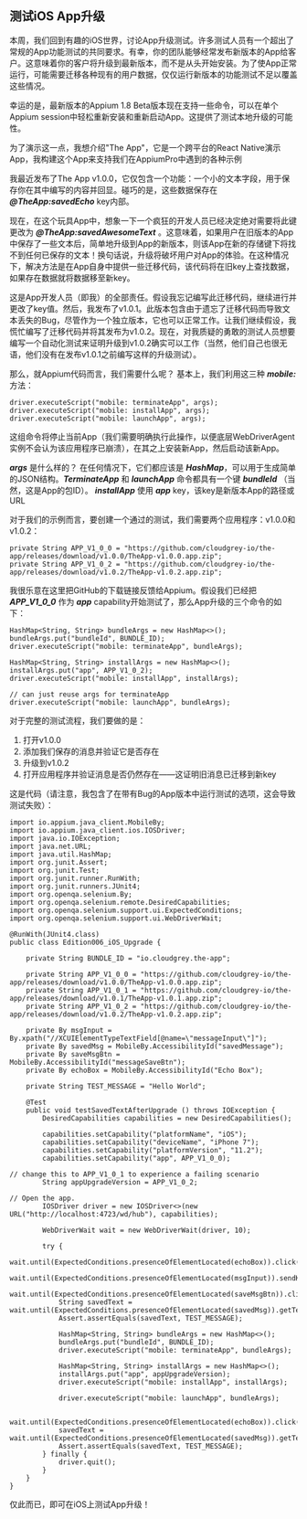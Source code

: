 ## 测试iOS App升级

本周，我们回到有趣的iOS世界，讨论App升级测试。许多测试人员有一个超出了常规的App功能测试的共同要求。有幸，你的团队能够经常发布新版本的App给客户。这意味着你的客户将升级到最新版本，而不是从头开始安装。为了使App正常运行，可能需要迁移各种现有的用户数据，仅仅运行新版本的功能测试不足以覆盖这些情况。

幸运的是，最新版本的Appium 1.8 Beta版本现在支持一些命令，可以在单个Appium session中轻松重新安装和重新启动App。这提供了测试本地升级的可能性。

为了演示这一点，我想介绍"The App"，它是一个跨平台的React Native演示App，我构建这个App来支持我们在AppiumPro中遇到的各种示例

我最近发布了The App v1.0.0，它仅包含一个功能：一个小的文本字段，用于保存你在其中编写的内容并回显。碰巧的是，这些数据保存在 ***@TheApp:savedEcho*** key内部。

现在，在这个玩具App中，想象一下一个疯狂的开发人员已经决定绝对需要将此键更改为 ***@TheApp:savedAwesomeText*** 。这意味着，如果用户在旧版本的App中保存了一些文本后，简单地升级到App的新版本，则该App在新的存储键下将找不到任何已保存的文本！换句话说，升级将破坏用户对App的体验。在这种情况下，解决方法是在App自身中提供一些迁移代码，该代码将在旧key上查找数据，如果存在数据就将数据移至新key。

这是App开发人员（即我）的全部责任。假设我忘记编写此迁移代码，继续进行并更改了key值。然后，我发布了v1.0.1。此版本包含由于遗忘了迁移代码而导致文本丢失的Bug，尽管作为一个独立版本，它也可以正常工作。让我们继续假设，我慌忙编写了迁移代码并将其发布为v1.0.2。现在，对我质疑的勇敢的测试人员想要编写一个自动化测试来证明升级到v1.0.2确实可以工作（当然，他们自己也很无语，他们没有在发布v1.0.1之前编写这样的升级测试）。

那么，就Appium代码而言，我们需要什么呢？ 基本上，我们利用这三种 ***mobile:*** 方法：
```
driver.executeScript("mobile: terminateApp", args);
driver.executeScript("mobile: installApp", args);
driver.executeScript("mobile: launchApp", args);
```

这组命令将停止当前App（我们需要明确执行此操作，以便底层WebDriverAgent实例不会认为该应用程序已崩溃），在其之上安装新App，然后启动该新App。

***args*** 是什么样的？ 在任何情况下，它们都应该是 ***HashMap***，可以用于生成简单的JSON结构。***TerminateApp*** 和 ***launchApp*** 命令都具有一个键 ***bundleId*** （当然，这是App的包ID）。 ***installApp*** 使用 ***app*** key，该key是新版本App的路径或URL

对于我们的示例而言，要创建一个通过的测试，我们需要两个应用程序：v1.0.0和v1.0.2：
```
private String APP_V1_0_0 = "https://github.com/cloudgrey-io/the-app/releases/download/v1.0.0/TheApp-v1.0.0.app.zip";
private String APP_V1_0_2 = "https://github.com/cloudgrey-io/the-app/releases/download/v1.0.2/TheApp-v1.0.2.app.zip";
```

我很乐意在这里把GitHub的下载链接反馈给Appium。假设我们已经把 ***APP_V1_0_0*** 作为 ***app*** capability开始测试了，那么App升级的三个命令的如下：
```
HashMap<String, String> bundleArgs = new HashMap<>();
bundleArgs.put("bundleId", BUNDLE_ID);
driver.executeScript("mobile: terminateApp", bundleArgs);

HashMap<String, String> installArgs = new HashMap<>();
installArgs.put("app", APP_V1_0_2);
driver.executeScript("mobile: installApp", installArgs);

// can just reuse args for terminateApp
driver.executeScript("mobile: launchApp", bundleArgs);
```

对于完整的测试流程，我们要做的是：
1. 打开v1.0.0
2. 添加我们保存的消息并验证它是否存在
3. 升级到v1.0.2
4. 打开应用程序并验证消息是否仍然存在——这证明旧消息已迁移到新key

这是代码（请注意，我包含了在带有Bug的App版本中运行测试的选项，这会导致测试失败）：
```
import io.appium.java_client.MobileBy;
import io.appium.java_client.ios.IOSDriver;
import java.io.IOException;
import java.net.URL;
import java.util.HashMap;
import org.junit.Assert;
import org.junit.Test;
import org.junit.runner.RunWith;
import org.junit.runners.JUnit4;
import org.openqa.selenium.By;
import org.openqa.selenium.remote.DesiredCapabilities;
import org.openqa.selenium.support.ui.ExpectedConditions;
import org.openqa.selenium.support.ui.WebDriverWait;

@RunWith(JUnit4.class)
public class Edition006_iOS_Upgrade {

    private String BUNDLE_ID = "io.cloudgrey.the-app";

    private String APP_V1_0_0 = "https://github.com/cloudgrey-io/the-app/releases/download/v1.0.0/TheApp-v1.0.0.app.zip";
    private String APP_V1_0_1 = "https://github.com/cloudgrey-io/the-app/releases/download/v1.0.1/TheApp-v1.0.1.app.zip";
    private String APP_V1_0_2 = "https://github.com/cloudgrey-io/the-app/releases/download/v1.0.2/TheApp-v1.0.2.app.zip";

    private By msgInput = By.xpath("//XCUIElementTypeTextField[@name=\"messageInput\"]");
    private By savedMsg = MobileBy.AccessibilityId("savedMessage");
    private By saveMsgBtn = MobileBy.AccessibilityId("messageSaveBtn");
    private By echoBox = MobileBy.AccessibilityId("Echo Box");

    private String TEST_MESSAGE = "Hello World";

    @Test
    public void testSavedTextAfterUpgrade () throws IOException {
        DesiredCapabilities capabilities = new DesiredCapabilities();

        capabilities.setCapability("platformName", "iOS");
        capabilities.setCapability("deviceName", "iPhone 7");
        capabilities.setCapability("platformVersion", "11.2");
        capabilities.setCapability("app", APP_V1_0_0);

// change this to APP_V1_0_1 to experience a failing scenario
        String appUpgradeVersion = APP_V1_0_2;

// Open the app.
        IOSDriver driver = new IOSDriver<>(new URL("http://localhost:4723/wd/hub"), capabilities);

        WebDriverWait wait = new WebDriverWait(driver, 10);

        try {
            wait.until(ExpectedConditions.presenceOfElementLocated(echoBox)).click();
            wait.until(ExpectedConditions.presenceOfElementLocated(msgInput)).sendKeys(TEST_MESSAGE);
            wait.until(ExpectedConditions.presenceOfElementLocated(saveMsgBtn)).click();
            String savedText = wait.until(ExpectedConditions.presenceOfElementLocated(savedMsg)).getText();
            Assert.assertEquals(savedText, TEST_MESSAGE);

            HashMap<String, String> bundleArgs = new HashMap<>();
            bundleArgs.put("bundleId", BUNDLE_ID);
            driver.executeScript("mobile: terminateApp", bundleArgs);

            HashMap<String, String> installArgs = new HashMap<>();
            installArgs.put("app", appUpgradeVersion);
            driver.executeScript("mobile: installApp", installArgs);

            driver.executeScript("mobile: launchApp", bundleArgs);

            wait.until(ExpectedConditions.presenceOfElementLocated(echoBox)).click();
            savedText = wait.until(ExpectedConditions.presenceOfElementLocated(savedMsg)).getText();
            Assert.assertEquals(savedText, TEST_MESSAGE);
        } finally {
            driver.quit();
        }
    }
}
```

仅此而已，即可在iOS上测试App升级！ 